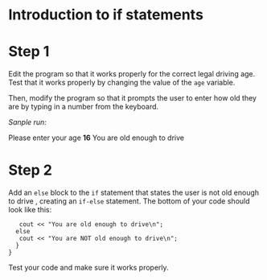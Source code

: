# Introduction to if statements

# Step 1

Edit the program so that it works properly for the correct legal driving age.  Test that it works properly by changing the value of the `age` variable.

Then, modify the program so that it prompts the user to enter how old they are by typing in a number from the keyboard.

*Sanple run:*

Please enter your age **16**
You are old enough to drive

# Step 2

Add an `else` block to the `if` statement that states the user is not old enough to drive , creating an `if-else` statement. The bottom of your code should look like this:

```
   cout << "You are old enough to drive\n";
  else
   cout << "You are NOT old enough to drive\n";
  }
}
```

Test your code and make sure it works properly.